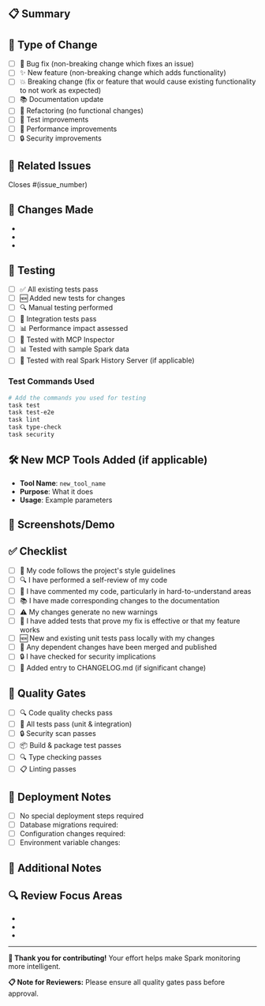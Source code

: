 ## 📋 Summary

<!-- Provide a brief summary of changes in this PR -->

## 🎯 Type of Change

<!-- Mark the relevant option with an "x" -->

- [ ] 🐛 Bug fix (non-breaking change which fixes an issue)
- [ ] ✨ New feature (non-breaking change which adds functionality)
- [ ] 💥 Breaking change (fix or feature that would cause existing functionality to not work as expected)
- [ ] 📚 Documentation update
- [ ] 🔧 Refactoring (no functional changes)
- [ ] 🧪 Test improvements
- [ ] 🚀 Performance improvements
- [ ] 🔒 Security improvements

## 🔗 Related Issues

<!-- Link to related issues -->
Closes #(issue_number)

## 🚀 Changes Made

<!-- Describe the changes made in detail -->

-
-
-

## 🧪 Testing

<!-- Describe how you tested your changes -->

- [ ] ✅ All existing tests pass
- [ ] 🆕 Added new tests for changes
- [ ] 🔍 Manual testing performed
- [ ] 🧪 Integration tests pass
- [ ] 📊 Performance impact assessed
- [ ] 🔬 Tested with MCP Inspector
- [ ] 📊 Tested with sample Spark data
- [ ] 🚀 Tested with real Spark History Server (if applicable)

### Test Commands Used

```bash
# Add the commands you used for testing
task test
task test-e2e
task lint
task type-check
task security
```

## 🛠️ New MCP Tools Added (if applicable)

<!-- For new MCP tools -->
- **Tool Name**: `new_tool_name`
- **Purpose**: What it does
- **Usage**: Example parameters

## 📸 Screenshots/Demo

<!-- Add screenshots or demo if applicable -->

## ✅ Checklist

<!-- Mark items as completed with "x" -->

- [ ] 📖 My code follows the project's style guidelines
- [ ] 🔍 I have performed a self-review of my code
- [ ] 💬 I have commented my code, particularly in hard-to-understand areas
- [ ] 📚 I have made corresponding changes to the documentation
- [ ] ⚠️ My changes generate no new warnings
- [ ] 🧪 I have added tests that prove my fix is effective or that my feature works
- [ ] 🆕 New and existing unit tests pass locally with my changes
- [ ] 🔄 Any dependent changes have been merged and published
- [ ] 🔒 I have checked for security implications
- [ ] 📝 Added entry to CHANGELOG.md (if significant change)

## 🎯 Quality Gates

<!-- These will be automatically checked by CI -->

- [ ] 🔍 Code quality checks pass
- [ ] 🧪 All tests pass (unit & integration)
- [ ] 🔒 Security scan passes
- [ ] 📦 Build & package test passes
- [ ] 🔍 Type checking passes
- [ ] 📋 Linting passes

## 🚀 Deployment Notes

<!-- Any special deployment considerations -->

- [ ] No special deployment steps required
- [ ] Database migrations required: <!-- describe -->
- [ ] Configuration changes required: <!-- describe -->
- [ ] Environment variable changes: <!-- describe -->

## 📝 Additional Notes

<!-- Any additional information that reviewers should know -->

## 🔍 Review Focus Areas

<!-- Specific areas where you'd like reviewer attention -->

-
-
-

---

**🎉 Thank you for contributing!** Your effort helps make Spark monitoring more intelligent.

**📋 Note for Reviewers:** Please ensure all quality gates pass before approval.
